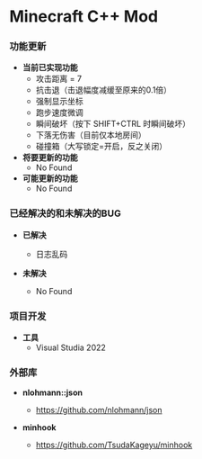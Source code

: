 ﻿# Minecraft  C++ Mod

### **功能更新**

- **当前已实现功能**
  - 攻击距离 = 7
  - 抗击退（击退幅度减缓至原来的0.1倍）
  - 强制显示坐标
  - 跑步速度微调
  - 瞬间破坏（按下 SHIFT+CTRL 时瞬间破坏）
  - 下落无伤害（目前仅本地房间）
  - 碰撞箱（大写锁定=开启，反之关闭）
- **将要更新的功能**
  - No Found
- **可能更新的功能**
  - No Found
  
### **已经解决的和未解决的BUG**
- **已解决**
  - 日志乱码

- **未解决**
  - No Found
  
### **项目开发**
- **工具**
  - Visual Studia 2022

### **外部库**
- **nlohmann::json**
  - https://github.com/nlohmann/json
  
- **minhook**
  - https://github.com/TsudaKageyu/minhook
